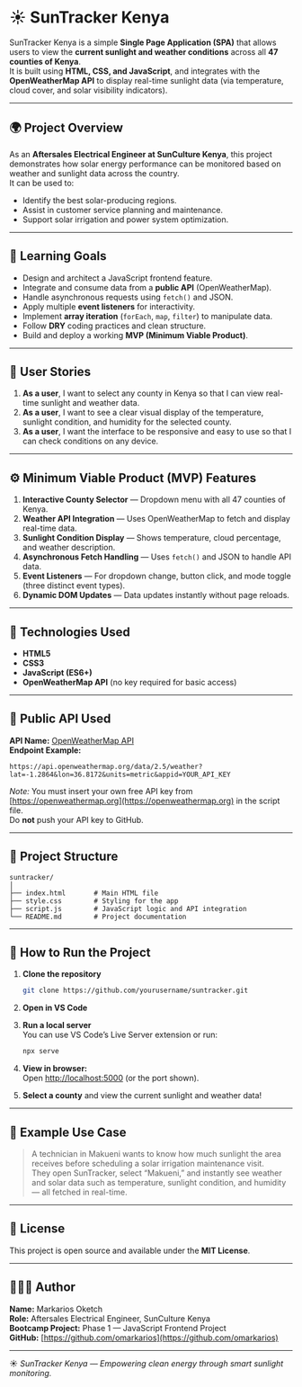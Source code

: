 # ☀️ SunTracker Kenya

SunTracker Kenya is a simple **Single Page Application (SPA)** that allows users to view the **current sunlight and weather conditions** across all **47 counties of Kenya**.  
It is built using **HTML, CSS, and JavaScript**, and integrates with the **OpenWeatherMap API** to display real-time sunlight data (via temperature, cloud cover, and solar visibility indicators).

---

## 🌍 Project Overview

As an **Aftersales Electrical Engineer at SunCulture Kenya**, this project demonstrates how solar energy performance can be monitored based on weather and sunlight data across the country.  
It can be used to:
- Identify the best solar-producing regions.
- Assist in customer service planning and maintenance.
- Support solar irrigation and power system optimization.

---

## 🎯 Learning Goals

- Design and architect a JavaScript frontend feature.
- Integrate and consume data from a **public API** (OpenWeatherMap).
- Handle asynchronous requests using `fetch()` and JSON.
- Apply multiple **event listeners** for interactivity.
- Implement **array iteration** (`forEach`, `map`, `filter`) to manipulate data.
- Follow **DRY** coding practices and clean structure.
- Build and deploy a working **MVP (Minimum Viable Product)**.

---

## 🧠 User Stories

1. **As a user**, I want to select any county in Kenya so that I can view real-time sunlight and weather data.  
2. **As a user**, I want to see a clear visual display of the temperature, sunlight condition, and humidity for the selected county.  
3. **As a user**, I want the interface to be responsive and easy to use so that I can check conditions on any device.

---

## ⚙️ Minimum Viable Product (MVP) Features

1. **Interactive County Selector** — Dropdown menu with all 47 counties of Kenya.  
2. **Weather API Integration** — Uses OpenWeatherMap to fetch and display real-time data.  
3. **Sunlight Condition Display** — Shows temperature, cloud percentage, and weather description.  
4. **Asynchronous Fetch Handling** — Uses `fetch()` and JSON to handle API data.  
5. **Event Listeners** — For dropdown change, button click, and mode toggle (three distinct event types).  
6. **Dynamic DOM Updates** — Data updates instantly without page reloads.

---

## 🧩 Technologies Used

- **HTML5**  
- **CSS3**  
- **JavaScript (ES6+)**  
- **OpenWeatherMap API** (no key required for basic access)

---

## 🔗 Public API Used

**API Name:** [OpenWeatherMap API](https://openweathermap.org/api)  
**Endpoint Example:**  
```
https://api.openweathermap.org/data/2.5/weather?lat=-1.2864&lon=36.8172&units=metric&appid=YOUR_API_KEY
```

*Note:* You must insert your own free API key from [https://openweathermap.org](https://openweathermap.org) in the script file.  
Do **not** push your API key to GitHub.

---

## 🧩 Project Structure

```
suntracker/
│
├── index.html       # Main HTML file
├── style.css        # Styling for the app
├── script.js        # JavaScript logic and API integration
└── README.md        # Project documentation
```

---

## 🚀 How to Run the Project

1. **Clone the repository**  
   ```bash
   git clone https://github.com/yourusername/suntracker.git
   ```

2. **Open in VS Code**

3. **Run a local server**  
   You can use VS Code’s Live Server extension or run:
   ```bash
   npx serve
   ```

4. **View in browser:**  
   Open [http://localhost:5000](http://localhost:5000) (or the port shown).

5. **Select a county** and view the current sunlight and weather data!

---

## 🧠 Example Use Case

> A technician in Makueni wants to know how much sunlight the area receives before scheduling a solar irrigation maintenance visit.  
> They open SunTracker, select “Makueni,” and instantly see weather and solar data such as temperature, sunlight condition, and humidity — all fetched in real-time.

---


## 🧾 License

This project is open source and available under the **MIT License**.

---

## 👨🏾‍💻 Author

**Name:** Markarios Oketch  
**Role:** Aftersales Electrical Engineer, SunCulture Kenya  
**Bootcamp Project:** Phase 1 — JavaScript Frontend Project  
**GitHub:** [https://github.com/omarkarios](https://github.com/omarkarios)

---

☀️ *SunTracker Kenya — Empowering clean energy through smart sunlight monitoring.*
